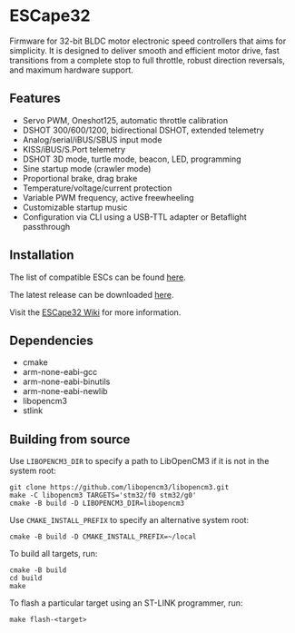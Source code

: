 ESCape32
========

Firmware for 32-bit BLDC motor electronic speed controllers that aims for simplicity. It is designed to deliver smooth and efficient motor drive, fast transitions from a complete stop to full throttle, robust direction reversals, and maximum hardware support.


Features
--------

+ Servo PWM, Oneshot125, automatic throttle calibration
+ DSHOT 300/600/1200, bidirectional DSHOT, extended telemetry
+ Analog/serial/iBUS/SBUS input mode
+ KISS/iBUS/S.Port telemetry
+ DSHOT 3D mode, turtle mode, beacon, LED, programming
+ Sine startup mode (crawler mode)
+ Proportional brake, drag brake
+ Temperature/voltage/current protection
+ Variable PWM frequency, active freewheeling
+ Customizable startup music
+ Configuration via CLI using a USB-TTL adapter or Betaflight passthrough


Installation
------------

The list of compatible ESCs can be found [here](https://github.com/neoxic/ESCape32/wiki/Targets).

The latest release can be downloaded [here](https://github.com/neoxic/ESCape32/releases).

Visit the [ESCape32 Wiki](https://github.com/neoxic/ESCape32/wiki) for more information.


Dependencies
------------

+ cmake
+ arm-none-eabi-gcc
+ arm-none-eabi-binutils
+ arm-none-eabi-newlib
+ libopencm3
+ stlink


Building from source
--------------------

Use `LIBOPENCM3_DIR` to specify a path to LibOpenCM3 if it is not in the system root:

```
git clone https://github.com/libopencm3/libopencm3.git
make -C libopencm3 TARGETS='stm32/f0 stm32/g0'
cmake -B build -D LIBOPENCM3_DIR=libopencm3
```

Use `CMAKE_INSTALL_PREFIX` to specify an alternative system root:

```
cmake -B build -D CMAKE_INSTALL_PREFIX=~/local
```

To build all targets, run:

```
cmake -B build
cd build
make
```

To flash a particular target using an ST-LINK programmer, run:

```
make flash-<target>
```
